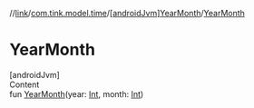 //[link](../../index.md)/[com.tink.model.time](../index.md)/[[androidJvm]YearMonth](index.md)/[YearMonth](-year-month.md)



# YearMonth  
[androidJvm]  
Content  
fun [YearMonth](-year-month.md)(year: [Int](https://kotlinlang.org/api/latest/jvm/stdlib/kotlin/-int/index.html), month: [Int](https://kotlinlang.org/api/latest/jvm/stdlib/kotlin/-int/index.html))  



